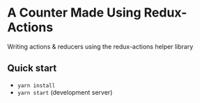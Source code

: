 # A Counter Made Using Redux-Actions

Writing actions & reducers using the redux-actions helper library

## Quick start

* `yarn install`
* `yarn start` (development server)
